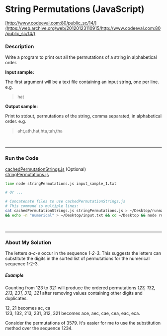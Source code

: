 # String Permutations (JavaScript)

[http://www.codeeval.com:80/public_sc/14/](https://web.archive.org/web/20120123110915/http://www.codeeval.com:80/public_sc/14/)

### Description

Write a program to print out all the permutations of a string in alphabetical order.

**Input sample:**

The first argument will be a text file containing an input string, one per line. e.g.

>hat

**Output sample:**

Print to stdout, permutations of the string, comma separated, in alphabetical order. e.g.

>aht,ath,hat,hta,tah,tha

<br />

---
### Run the Code

[cachedPermutationStrings.js](https://github.com/wrightben/codeeval/blob/master/code/cachedPermutationStrings.js) (Optional)<br />
[stringPermutations.js](https://github.com/wrightben/codeeval/blob/master/code/stringPermutations.js)

```sh
time node stringPermutations.js input_sample_1.txt

# Or ...

# Concatenate files to use cachedPermutationStrings.js
# This command is multiple lines:
cat cachedPermutationStrings.js stringPermutations.js > ~/Desktop/runnable.js \
&& echo -n "numerical" > ~/Desktop/input.txt && cd ~/Desktop && node runnable.js input.txt
```

<br/>

---
### About My Solution

The letters *a-c-e* occur in the sequence *1-2-3*. This suggests the letters can substitute the digits in the sorted list of permutations for the numerical sequence 1-2-3.

##### Example

Counting from 123 to 321 will produce the ordered permutations *123, 132, 213, 231, 312, 321* after removing values containing other digits and duplicates. 

12, 21 becomes ac, ca <br />
123, 132, 213, 231, 312, 321 becomes ace, aec, cae, cea, eac, eca.

Consider the permutations of 3579. It's easier for me to use the substitution method over the sequence 1234.
